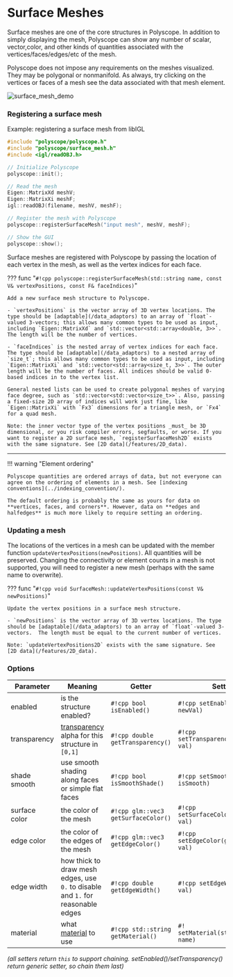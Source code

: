# Surface Meshes

Surface meshes are one of the core structures in Polyscope. In addition to simply displaying the mesh, Polyscope can show any number of scalar, vector,color, and other kinds of quantities associated with the vertices/faces/edges/etc of the mesh.

Polyscope does not impose any requirements on the meshes visualized. They may be polygonal or nonmanifold.  As always, try clicking on the vertices or faces of a mesh see the data associated with that mesh element.

![surface_mesh_demo](../../media/mesh_demo.gif)

### Registering a surface mesh

Example: registering a surface mesh from libIGL
```cpp
#include "polyscope/polyscope.h"
#include "polyscope/surface_mesh.h"
#include <igl/readOBJ.h>

// Initialize Polyscope
polyscope::init();

// Read the mesh
Eigen::MatrixXd meshV;
Eigen::MatrixXi meshF;
igl::readOBJ(filename, meshV, meshF);

// Register the mesh with Polyscope
polyscope::registerSurfaceMesh("input mesh", meshV, meshF);

// Show the GUI
polyscope::show();
```

Surface meshes are registered with Polyscope by passing the location of each vertex in the mesh, as well as the vertex indices for each face.

??? func "`#!cpp polyscope::registerSurfaceMesh(std::string name, const V& vertexPositions, const F& faceIndices)`"

    Add a new surface mesh structure to Polyscope.

    - `vertexPositions` is the vector array of 3D vertex locations. The type should be [adaptable](/data_adaptors) to an array of `float`-valued 3-vectors; this allows many common types to be used as input, including `Eigen::MatrixXd` and `std::vector<std::array<double, 3>>`. The length will be the number of vertices.

    - `faceIndices` is the nested array of vertex indices for each face. The type should be [adaptable](/data_adaptors) to a nested array of `size_t`; this allows many common types to be used as input, including `Eigen::MatrixXi` and `std::vector<std::array<size_t, 3>>`. The outer length will be the number of faces. All indices should be valid 0-based indices in to the vertex list.

    General nested lists can be used to create polygonal meshes of varying face degree, such as `std::vector<std::vector<size_t>>`. Also, passing a fixed-size 2D array of indices will work just fine, like `Eigen::MatrixXi` with `Fx3` dimensions for a triangle mesh, or `Fx4` for a quad mesh.
    
    Note: the inner vector type of the vertex positions _must_ be 3D dimensional, or you risk compiler errors, segfaults, or worse. If you want to register a 2D surface mesh, `registerSurfaceMesh2D` exists with the same signature. See [2D data](/features/2D_data).

---

!!! warning "Element ordering"

    Polyscope quantities are ordered arrays of data, but not everyone can agree on the ordering of elements in a mesh. See [indexing conventions](../indexing_convention/).

    The default ordering is probably the same as yours for data on **vertices, faces, and corners**. However, data on **edges and halfedges** is much more likely to require setting an ordering.


### Updating a mesh

The locations of the vertices in a mesh can be updated with the member function `updateVertexPositions(newPositions)`. All quantities will be preserved. Changing the connectivity or element counts in a mesh is not supported, you will need to register a new mesh (perhaps with the same name to overwrite).


??? func "`#!cpp void SurfaceMesh::updateVertexPositions(const V& newPositions)`"

    Update the vertex positions in a surface mesh structure.

    - `newPositions` is the vector array of 3D vertex locations. The type should be [adaptable](/data_adaptors) to an array of `float`-valued 3-vectors.  The length must be equal to the current number of vertices.

    Note: `updateVertexPositions2D` exists with the same signature. See [2D data](/features/2D_data).

### Options


**Parameter** | **Meaning** | **Getter** | **Setter** | **Persistent?**
--- | --- | --- | --- | ---
enabled | is the structure enabled? | `#!cpp bool isEnabled()` | `#!cpp setEnabled(bool newVal)` | [yes](/basics/parameters/#persistent-values)
transparency | [transparency](/features/transparency) alpha for this structure in `[0,1]` | `#!cpp double getTransparency()` | `#!cpp setTransparency(double val)` | [yes](/basics/parameters/#persistent-values)
shade smooth | use smooth shading along faces or simple flat faces | `#!cpp bool isSmoothShade()` | `#!cpp setSmoothShade(bool isSmooth)` | [yes](/basics/parameters/#persistent-values)
surface color | the color of the mesh | `#!cpp glm::vec3 getSurfaceColor()` | `#!cpp setSurfaceColor(glm::vec3 val)` | [yes](/basics/parameters/#persistent-values)
edge color | the color of the edges of the mesh | `#!cpp glm::vec3 getEdgeColor()` | `#!cpp setEdgeColor(glm::vec3 val)` | [yes](/basics/parameters/#persistent-values)
edge width | how thick to draw mesh edges, use `0.` to disable and `1.` for reasonable edges | `#!cpp double getEdgeWidth()` | `#!cpp setEdgeWidth(double val)` | [yes](/basics/parameters/#persistent-values)
material | what [material](/features/materials) to use | `#!cpp std::string getMaterial()` | `#! setMaterial(std::string name)` | [yes](/basics/parameters/#persistent-values) |

_(all setters return `this` to support chaining. setEnabled()/setTransparency() return generic setter, so chain them last)_
